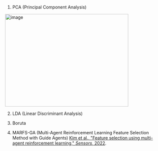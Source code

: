 1. PCA (Principal Component Analysis)
   
<img src="https://github.com/user-attachments/assets/df1411f2-07ba-40e7-b2d2-c2135d30dbac" alt="image" width="400" height="300"/>

2. LDA (Linear Discriminant Analysis)

3. Boruta 

4. MARFS-GA (Multi-Agent Reinforcement Learning Feature Selection Method with Guide Agents)
  [Kim et al., "Feature selection using multi-agent reinforcement learning," *Sensors*, 2022](https://www.mdpi.com/1424-8220/23/1/98).
